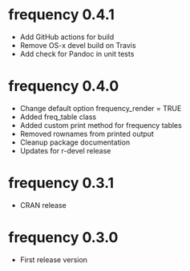 # frequency 0.4.1
* Add GitHub actions for build
* Remove OS-x devel build on Travis
* Add check for Pandoc in unit tests

# frequency 0.4.0 

* Change default option frequency_render = TRUE
* Added freq_table class
* Added custom print method for frequency tables
* Removed rownames from printed output
* Cleanup package documentation 
* Updates for r-devel release

# frequency 0.3.1

* CRAN release

# frequency 0.3.0

* First release version
